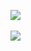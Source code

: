 <img src="https://github-readme-stats.vercel.app/api/top-langs/?username=b100to&layout=compact"><br><br>
<img src="https://github-readme-stats.vercel.app/api?username=b100to&show_icons=true">
